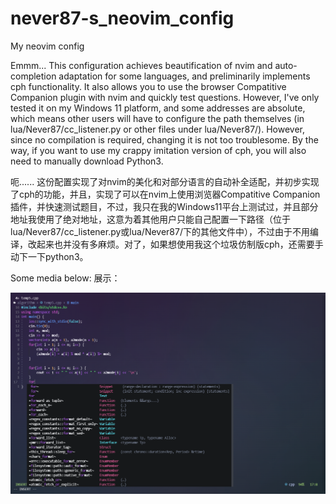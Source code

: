 # never87-s_neovim_config
My neovim config

Emmm... This configuration achieves beautification of nvim and auto-completion adaptation for some languages, and preliminarily implements cph functionality. It also allows you to use the browser Compatitive Companion plugin with nvim and quickly test questions. However, I've only tested it on my Windows 11 platform, and some addresses are absolute, which means other users will have to configure the path themselves (in lua/Never87/cc_listener.py or other files under lua/Never87/). However, since no compilation is required, changing it is not too troublesome. By the way, if you want to use my crappy imitation version of cph, you will also need to manually download Python3.

呃...... 这份配置实现了对nvim的美化和对部分语言的自动补全适配，并初步实现了cph的功能，并且，实现了可以在nvim上使用浏览器Compatitive Companion插件，并快速测试题目，不过，我只在我的Windows11平台上测试过，并且部分地址我使用了绝对地址，这意为着其他用户只能自己配置一下路径（位于lua/Never87/cc_listener.py或lua/Never87/下的其他文件中），不过由于不用编译，改起来也并没有多麻烦。对了，如果想使用我这个垃圾仿制版cph，还需要手动下一下python3。

Some media below:
展示：

<img src = "./images/Screenshot 2025-08-07 164124.png" />
